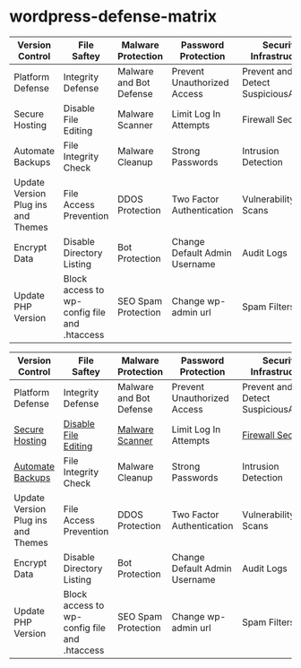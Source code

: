   # wordpress-defense-matrix
|Version Control| File Saftey | Malware Protection | Password Protection |Security Infrastructure | SystemHardening |              
| -------------------------- | ----------- | ------------------ | ------------------- | ----------------------- | ---------------- |
|Platform Defense|Integrity Defense|Malware and Bot Defense|Prevent Unauthorized Access|Prevent and Detect SuspiciousActivity|Configuration Best Practices|
|Secure Hosting |Disable File Editing|Malware Scanner|Limit Log In Attempts|Firewall Security|Disable Arbitrary PHP Execution|
| Automate Backups  |File Integrity Check|Malware Cleanup|Strong Passwords|Intrusion Detection|Change Security Keys|
| Update Version Plug ins and Themes| File Access Prevention|DDOS Protection|Two Factor Authentication|Vulnerability Scans|Change Databse Table Prefix Name|
Encrypt Data|Disable Directory Listing|Bot Protection|Change Default Admin Username|Audit Logs|Logout Inactive Users|
|Update PHP Version|Block access to wp-config file and .htaccess|SEO Spam Protection |Change wp-admin url |Spam Filters|Hide Version Number| 


|Version Control| File Saftey | Malware Protection | Password Protection |Security Infrastructure | SystemHardening |              
| -------------------------- | ----------- | ------------------ | ------------------- | ----------------------- | ---------------- |
|Platform Defense|Integrity Defense|Malware and Bot Defense|Prevent Unauthorized Access|Prevent and Detect SuspiciousActivity|Configuration Best Practices|
|[Secure Hosting](https://www.bluehost.com)|[Disable File Editing](https://www.wpbeginner.com/wp-tutorials/disable-directory-browsing-wordpress/)|[Malware Scanner](https://wordpress.org/plugins/wordfence/)|Limit Log In Attempts|[Firewall Security](https://sucuri.net/website-firewall/)|[Disable Arbitrary PHP Execution](https://www.malcare.com/blog/disable-php-execution-directory-browsing/)|
| [Automate Backups](https://wordpress.org/plugins/updraftplus/)  |File Integrity Check|Malware Cleanup|Strong Passwords|Intrusion Detection|Change Security Keys|
| Update Version Plug ins and Themes| File Access Prevention|DDOS Protection|Two Factor Authentication|Vulnerability Scans|Change Databse Table Prefix Name|
Encrypt Data|Disable Directory Listing|Bot Protection|Change Default Admin Username|Audit Logs|Logout Inactive Users|
|Update PHP Version|Block access to wp-config file and .htaccess|SEO Spam Protection |Change wp-admin url |Spam Filters|Hide Version Number| 
